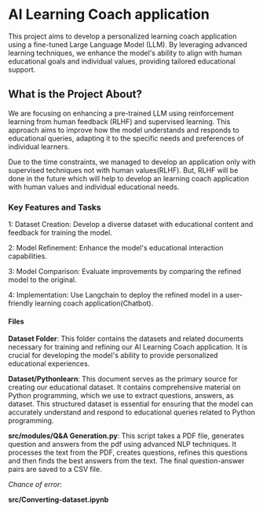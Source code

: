 # AI Learning Coach application

This project aims to develop a personalized learning coach application using a fine-tuned Large Language Model (LLM). By leveraging advanced learning techniques, we enhance the model's ability to align with human educational goals and individual values, providing tailored educational support.

## What is the Project About?

We are focusing on enhancing a pre-trained LLM using reinforcement learning from human feedback (RLHF) and supervised learning. This approach aims to improve how the model understands and responds to educational queries, adapting it to the specific needs and preferences of individual learners.

Due to the time constraints, we managed to develop an application only with supervised techniques not with human values(RLHF). But, RLHF will be done in the future which will help to develop an learning coach application with human values and individual educational needs.  

### Key Features and Tasks

1: Dataset Creation: Develop a diverse dataset with educational content and feedback for training the model.

2: Model Refinement: Enhance the model's educational interaction capabilities.

3: Model Comparison: Evaluate improvements by comparing the refined model to the original.

4: Implementation: Use Langchain to deploy the refined model in a user-friendly learning coach application(Chatbot).

#### Files

**Dataset Folder**: This folder contains the datasets and related documents necessary for training and refining our AI Learning Coach application. It is crucial for developing the model's ability to provide personalized educational experiences.

**Dataset/Pythonlearn**: This document serves as the primary source for creating our educational dataset. It contains comprehensive material on Python programming, which we use to extract questions, answers, as dataset. This structured dataset is essential for ensuring that the model can accurately understand and respond to educational queries related to Python programming.

**src/modules/Q&A Generation.py**: This script takes a PDF file, generates question and answers from the pdf using advanced NLP techniques. It processes the text from the PDF, creates questions, refines this questions and then finds the best answers from the text. The final question-answer pairs are saved to a CSV file.

*Chance of error*: 

**src/Converting-dataset.ipynb** 



